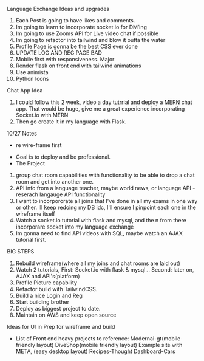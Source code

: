 Language Exchange Ideas and upgrades

1. Each Post is going to have likes and comments.
2. Im going to learn to incorporate socket.io for DM’ing
3. Im going to use Zooms API for Live video chat if possible 
4. Im going to refactor into tailwind and blow it outta the water
5. Profile Page is gonna be the best CSS ever done 
6. UPDATE LOG AND REG PAGE BAD
7. Mobile first with responsiveness. Major
8. Render flask on front end with tailwind animations
9. Use animista 
10. Python Icons 



Chat App Idea
1. I could follow this 2 week, video a day tutrrial and deploy a MERN chat app. That would be huge, give me a great experience incorporating Socket.io with MERN
2. Then go create it in my language with Flask.

10/27 Notes
- re wire-frame first
* Goal is to deploy and be professional.
* The Project 
1. group chat room capabilities with functionality to be able to drop a chat room and get into another one.
2. API info from a language teacher, maybe world news, or language API - reserach langauge API functionality
3. I want to incorpororate all joins that I've done in all my exams in one way or other. Ill keep redoing my DB idc, I'll ensure I pinpoint each one in the wireframe itself
4. Watch a socket.io tutorial with flask and mysql, and the n from there incorporare socket into my language exchange 
5. Im gonna need to find API videos with SQL, maybe watch an AJAX tutorial first.

BIG STEPS
1. Rebuild wireframe(where all my joins and chat rooms are laid out)
2. Watch 2 tutorials, First: Socket.io with flask & mysql... Second: later on, AJAX and API's(platform)
3. Profile Picture capability
4. Refactor build with TailwindCSS.
5. Build a nice Login and Reg
6. Start building brother
7. Deploy as biggest project to date.
8. Maintain on AWS and keep open source


Ideas for UI in Prep for wireframe and build
* List of Front end heavy projects to reference:
    Modernai-gt(mobile friendly layout)
    DiveShop(mobile friendly layout)
    Example site with META, (easy desktop layout)
    Recipes-Thought Dashboard-Cars